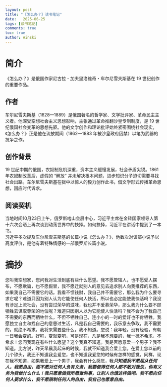 ```yaml
---
layout: post
title: "《怎么办？》读书笔记"
date:   2025-06-25
tags: [读书笔记]
comments: true
toc: true
author: Ainski
---
```

# 简介
《怎么办？》是俄国作家尼古拉・加夫里洛维奇・车尔尼雪夫斯基在 19 世纪创作的重要作品。
## 作者
车尔尼雪夫斯基（1828—1889）是俄国著名的哲学家、文学批评家、革命民主主义者。他深受空想社会主义思想影响，主张通过革命推翻沙皇专制制度，是 19 世纪俄国社会变革的思想先驱。他的文学创作和理论批评始终紧密围绕社会现实，《怎么办？》正是他在流放期间（1862—1883 年被沙皇政府囚禁）以笔为武器的抗争之作。
## 创作背景
19 世纪中期的俄国，农奴制危机深重，资本主义缓慢发展，社会矛盾尖锐。1861 年农奴制改革后，虚假的 “解放” 并未解决根本问题，进步知识分子迫切需要寻找社会出路。车尔尼雪夫斯基在狱中以惊人的毅力创作此书，借文学形式传播革命思想，回应时代诉求。
## 阅读契机
当地时间10月23日上午，俄罗斯喀山会展中心，习近平主席在金砖国家领导人第十六次会晤上再次谈到动荡世界中的抉择。如何抉择，习近平在讲话中提到了一本书。  
习近平多次提及车尔尼雪夫斯基的长篇小说《怎么办？》，他数次对该部小说予以高度评价，是他有着特殊情感的一部俄罗斯长篇小说。

# 摘抄
您叫我空想家，您问我对生活到底有些什么愿望。我不愿管辖人，也不愿受人摆布，不愿欺骗，也不愿假冒，我不愿迁就别人的意见去追求别人向我推荐的东西，如果我自己不需要它的话。我看不惯钱财，我自己并不需要它，那么我为什么要寻求它呢？难道只因为别人认为它能使任何人快活，所以也必定能使我快活吗？我没有涉足上流社会，没有尝过荣华的滋味，我也并不爱慕荣华，那么我为什么要不顾牺牲去谋取尊荣的地位呢？难道只因别人以为它能使人快活吗？我不会为了我自己不需要的东西而牺牲什么，不但不牺牲自己，连小小的一时的爱好也不肯牺牲。我愿独立自主和找自己的意思过生活，凡是我自己需要的，我乐意去争取，我不需要的，就绝不希求。我将来需要些什么，我不知道。您说：我年轻，没有经验，有朝一日我会变的。好吧，变就变吧，可是现在，凡是我不想要的，我一概不希求，不希求！您问我现在有些什么愿望？这个我真不知道。我是否愿意爱一个男子？我不知道。比方说，昨天早晨我起床的时候，我就不知道我会爱上您。在爱上您以前的几个钟头，我还不知道我会爱您，也不知道我爱您的时候有怎样的感觉。同样，现在我不知道，如果我爱上一个男子，我会有什么感觉，我***只知道我不愿屈从任何人，我愿自由，而不愿对任何人负有义务，我要使得任何人都不敢对我说，你有义务为我做什么什么！我只愿意做我所愿做的事，让别人也饿这样做吧。我不愿向任何人要求什么，我不愿限制任何人的自由，我自己也愿意自由。***